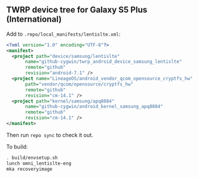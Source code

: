 ## TWRP device tree for Galaxy S5 Plus (International)

Add to `.repo/local_manifests/lentislte.xml`:

```xml
<?xml version="1.0" encoding="UTF-8"?>
<manifest>
  <project path="device/samsung/lentislte"
	   name="github-cygwin/twrp_android_device_samsung_lentislte"
	   remote="github"
	   revision="android-7.1" />
  <project name="LineageOS/android_vendor_qcom_opensource_cryptfs_hw"
	   path="vendor/qcom/opensource/cryptfs_hw"
	   remote="github"
	   revision="cm-14.1" />
  <project path="kernel/samsung/apq8084"
	   name="github-cygwin/android_kernel_samsung_apq8084"
	   remote="github"
	   revision="cm-14.1" />
</manifest>
```

Then run `repo sync` to check it out.

To build:

```sh
. build/envsetup.sh
lunch omni_lentislte-eng
mka recoveryimage
```
